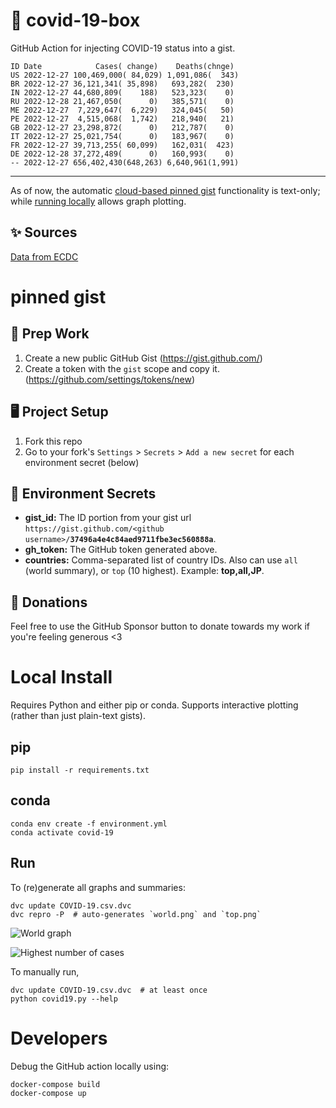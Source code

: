 # 🏥 covid-19-box

GitHub Action for injecting COVID-19 status into a gist.

```
ID Date            Cases( change)    Deaths(chnge)
US 2022-12-27 100,469,000( 84,029) 1,091,086(  343)
BR 2022-12-27 36,121,341( 35,898)   693,282(  230)
IN 2022-12-27 44,680,809(    188)   523,323(    0)
RU 2022-12-28 21,467,050(      0)   385,571(    0)
ME 2022-12-27  7,229,647(  6,229)   324,045(   50)
PE 2022-12-27  4,515,068(  1,742)   218,940(   21)
GB 2022-12-27 23,298,872(      0)   212,787(    0)
IT 2022-12-27 25,021,754(      0)   183,967(    0)
FR 2022-12-27 39,713,255( 60,099)   162,031(  423)
DE 2022-12-28 37,272,489(      0)   160,993(    0)
-- 2022-12-27 656,402,430(648,263) 6,640,961(1,991)
```

---

As of now, the automatic [cloud-based pinned gist](#pinned-gist) functionality is text-only;
while [running locally](#local-install) allows graph plotting.

## ✨ Sources

[Data from ECDC](https://www.ecdc.europa.eu/en/publications-data/download-todays-data-geographic-distribution-covid-19-cases-worldwide)

# pinned gist

## 🎒 Prep Work
1. Create a new public GitHub Gist (https://gist.github.com/)
1. Create a token with the `gist` scope and copy it. (https://github.com/settings/tokens/new)

## 🖥 Project Setup
1. Fork this repo
1. Go to your fork's `Settings` > `Secrets` > `Add a new secret` for each environment secret (below)

## 🤫 Environment Secrets
- **gist_id:** The ID portion from your gist url `https://gist.github.com/<github username>/`**`37496a4e4c84aed9711fbe3ec560888a`**.
- **gh_token:** The GitHub token generated above.
- **countries:** Comma-separated list of country IDs. Also can use `all` (world summary), or `top` (10 highest). Example: **top,all,JP**.

## 💸 Donations

Feel free to use the GitHub Sponsor button to donate towards my work if you're feeling generous <3

# Local Install

Requires Python and either pip or conda. Supports interactive plotting (rather than just plain-text gists).

## pip

```
pip install -r requirements.txt
```

## conda

```
conda env create -f environment.yml
conda activate covid-19
```

## Run

To (re)generate all graphs and summaries:

```
dvc update COVID-19.csv.dvc
dvc repro -P  # auto-generates `world.png` and `top.png`
```

![World graph](world.png)

![Highest number of cases](top.png)

To manually run,

```
dvc update COVID-19.csv.dvc  # at least once
python covid19.py --help
```

# Developers

Debug the GitHub action locally using:

```
docker-compose build
docker-compose up
```
